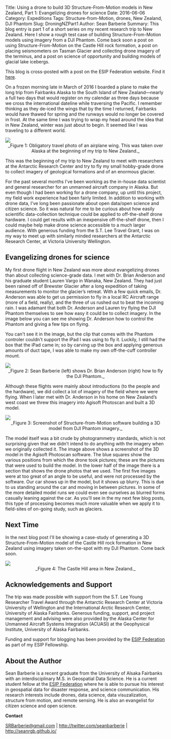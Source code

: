 Title: Using a drone to build 3D Structure-From-Motion models in New Zealand, Part 1: Evangelizing drones for science
Date: 2016-06-06
Category: Expeditions
Tags: Structure-from-Motion, drones, New Zealand, DJI Phantom
Slug: DroningNZPart1
Author: Sean Barberie
Summary: This blog entry is part 1 of a short series on my recent research trip to New Zealand. Here I show a rough test case of building Structure-From-Motion models using imagery from a DJI Phantom. Come back soon a post on using Structure-From-Motion on the Castle Hill rock formation, a post on placing seismometers on Tasman Glacier and collecting drone imagery of the terminus, and a post on science of opportunity and building models of glacial lake icebergs.

This blog is cross-posted with a post on the ESIP Federation website. Find it [here](http://esipfed.org/node/9216).

On a frozen morning late in March of 2016 I boarded a plane to make the long trip from Fairbanks Alaska to the South Island of New Zealand—nearly a full two days that would register on my calendar as three days because we cross the international dateline while traversing the Pacific. I remember thinking as they de-iced the wings that by the time I returned, Fairbanks would have thawed for spring and the runways would no longer be covered in frost. At the same time I was trying to wrap my head around the idea that in New Zealand, winter was just about to begin. It seemed like I was traveling to a different world. 

<img src="./imgs/dnzp1i1.png">

<center>_Figure 1: Obligatory travel photo of an airplane wing. This was taken over Alaska at the beginning of my trip to New Zealand._</center>

This was the beginning of my trip to New Zealand to meet with researchers at the Antarctic Research Center and try to fly my small hobby-grade drone to collect imagery of geological formations and of an enormous glacier. 

For the past several months I've been working as the in-house data scientist and general researcher for an unmanned aircraft company in Alaska. But even though I had been working for a drone company, up until this project, my field work experience had been fairly limited. In addition to working with drone data, I've long been passionate about open data/open science and citizen science. So it was natural for me to be curious about how easily scientific data-collection technique could be applied to off-the-shelf drone hardware. I could get results with an inexpensive off-the-shelf drone, then I could maybe help make drone science accessible to a much larger audience. With generous funding from the S.T. Lee Travel Grant, I was on my way to meet up with similarly minded researchers at the Antarctic Research Center, at Victoria University Wellington.

## Evangelizing drones for science

My first drone flight in New Zealand was more about evangelizing drones than about collecting science-grade data. I met with Dr. Brian Anderson and his graduate student Lauren Vargo in Wanaka, New Zealand. They had just been rained off of Brewster Glacier after a long expedition of taking measurements to monitor the glacier’s retreat.
With a few quick emails, Dr. Anderson was able to get us permission to fly in a local RC Aircraft range (more of a field, really), and the three of us rushed out to beat the incoming rain. I was adamant that both Dr. Anderson and Lauren try flying the DJI Phantom themselves to see how easy it could be to collect imagery. In the image below you can see me showing Dr. Anderson how to control the Phantom and giving a few tips on flying.

You can't see it in the image, but the clip that comes with the Phantom controler couldn't support the iPad I was using to fly it. Luckily, I still had the box that the iPad came in; so by carving up the box and applying generous amounts of duct tape, I was able to make my own off-the-cuff controller mount.


<img src="./imgs/dnzp1i2.png">

<center>_Figure 2: Sean Barberie (left) shows Dr. Brian Anderson (right) how to fly the DJI Phantom._</center>

Although these flights were mainly about introductions (to the people and the hardware), we did collect a lot of imagery of the field where we were flying. When I later met with Dr. Anderson in his home on New Zealand’s west coast we threw this imagery into Agisoft Photoscan and built a 3D model. 

<img src="./imgs/dnzp1i3.png">

<center>_Figure 3: Screenshot of Structure-from-Motion software building a 3D model from DJI Phantom imagery._</center>

The model itself was a bit crude by photogrammetry standards, which is not surprising given that we didn’t intend to do anything with the imagery when we originally collected it. 
The image above shows a screenshot of the 3D model in the Agisoft Photoscan software. The blue squares show the various positions from which the drone took pictures; these are the pictures that were used to build the model. In the lower half of the image there is a section that shows the drone photos that we used. The first five images were at too great of an angle to be useful, and were not processed by the software. Our car shows up in the model, but it shows up blurry. This is due to us standing around the car and moving in between pictures. In some of the more detailed model runs we could even see ourselves as blurred forms casually leaning against the car. 
As you’ll see in the my next few blog posts, this type of processing becomes much more valuable when we apply it to field-sites of on-going study, such as glaciers. 

## Next Time
In the next blog post I'll be showing a case-study of generating a 3D Structure-From-Motion model of the Castle Hill rock formation in New Zealand using imagery taken on-the-spot with my DJI Phantom. Come back soon.

<img src="./imgs/dnzp1i4.png">
<center>_Figure 4: The Castle Hill area in New Zealand._</center>

## Acknowledgements and Support

The trip was made possible with support from the S.T. Lee Young Researcher Travel Award through the Antarctic Research Center at Victoria University of Wellington and the International Arctic Research Center, University of Alaska Fairbanks. Generous funding, support, and project management and advising were also provided by the Alaska Center for Unmanned Aircraft Systems Integration (ACUASI) at the Geophysical Institute, University of Alaska Fairbanks. 

Funding and support for blogging has been provided by the [ESIP Federation](http://esipfed.org/) as part of my ESIP Fellowship.

## About the Author

Sean Barberie is a recent graduate from the University of Alsaka Fairbanks with an interdisciplinary M.S. in Geospatial Data Science. He is a current student fellow at the [ESIP Federation](http://esipfed.org/) where he is able to pursue his interest in geospatial data for disaster response, and science communication. His research interests include drones, data science, data visuzalization, structure from motion, and remote sensing. He is also an evangelist for citizen science and open science. 

__Contact__

SRBarberie@gmail.com | <http://twitter.com/seanbarberie> | <http://seanrgb.github.io/>
